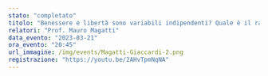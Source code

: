 ```yaml
---
stato: "completato"
titolo: "Benessere e libertà sono variabili indipendenti? Quale è il rapporto tra dette variabili e la sostenibilità e la crescente digitalizzazione?"
relatori: "Prof. Mauro Magatti"
data_evento: "2023-03-21"
ora_evento: "20:45"
url_immagine: /img/events/Magatti-Giaccardi-2.png
registrazione: "https://youtu.be/2AHvTpmNqNA" 
---
```

